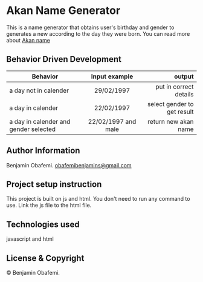 # Akan Name Generator

This is a name generator that obtains user's birthday and gender to generates a new according to the day they were born. You can read more about [Akan name](https://en.wikipedia.org/wiki/Akan_names#:~:text=The%20Akan%20people%20of%20Ghana,in%20which%20they%20were%20born.&text=Many%20of%20the%20leaders%20of,and%20Quamina%20or%20Kwame%2FKwamina.)

## Behavior Driven Development

| Behavior                              |    Input example    |                      output |
| ------------------------------------- | :-----------------: | --------------------------: |
| a day not in calender                 |     29/02/1997      |      put in correct details |
| a day in calender                     |     22/02/1997      | select gender to get result |
| a day in calender and gender selected | 22/02/1997 and male |        return new akan name |

## Author Information

Benjamin Obafemi.
<obafemibenjamins@gmail.com>

## Project setup instruction

This project is built on js and html.
You don't need to run any command to use.
Link the js file to the html file.

## Technologies used

javascript and html

## License & Copyright

© Benjamin Obafemi.
